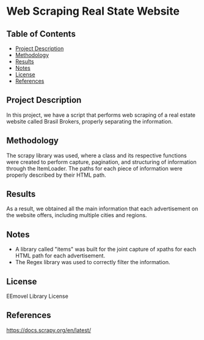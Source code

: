 # Web Scraping Real State Website

## Table of Contents

- [Project Description](#project-description)
- [Methodology](#methodology)
- [Results](#results)
- [Notes](#notes)
- [License](#License)
- [References](#references)

## Project Description

In this project, we have a script that performs web scraping of a real estate website called Brasil Brokers, properly separating the information.

## Methodology

The scrapy library was used, where a class and its respective functions were created to perform capture, pagination, and structuring of information through the ItemLoader. The paths for each piece of information were properly described by their HTML path.

## Results

As a result, we obtained all the main information that each advertisement on the website offers, including multiple cities and regions.

## Notes

- A library called "items" was built for the joint capture of xpaths for each HTML path for each advertisement.
- The Regex library was used to correctly filter the information.

## License

EEmovel Library License

## References

https://docs.scrapy.org/en/latest/

